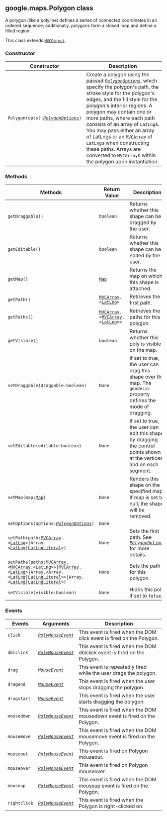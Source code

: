 <h2 id="Polygon">
google.maps.Polygon
class
</h2><p>A polygon (like a polyline) defines a series of connected coordinates in an ordered sequence; additionally, polygons form a closed loop and define a filled region.</p><p>This class extends
<code><a href="https://github.com/amenadiel/google-maps-documentation/blob/master/docs/google.maps.MVCObject.md">MVCObject</a></code>.
</p><h3>Constructor</h3><table summary="class Polygon - Constructor" width="100%">
<thead>
<tr><th>Constructor</th>
<th>Description</th>
</tr></thead>
<tbody>
<tr>
<td><code>Polygon(opts?:<a href="https://github.com/amenadiel/google-maps-documentation/blob/master/docs/google.maps.PolygonOptions.md"><em>PolygonOptions</em></a>)</code></td>
<td>Create a polygon using the passed <code><em><a href="https://github.com/amenadiel/google-maps-documentation/blob/master/docs/google.maps.PolygonOptions.md">PolygonOptions</a></em></code>, which specify the polygon's path, the stroke style for the polygon's edges, and the fill style for the polygon's interior regions. A polygon may contain one or more paths, where each path consists of an array of <code>LatLng</code>s. You may pass either an array of LatLngs or an <code><a href="https://github.com/amenadiel/google-maps-documentation/blob/master/docs/google.maps.MVCArray.md">MVCArray</a></code> of <code>LatLng</code>s when constructing these paths. Arrays are converted to <code>MVCArray</code>s within the polygon upon instantiation.</td>
</tr>
</tbody>
</table><h3>Methods</h3><table summary="class Polygon - Methods" width="100%">
<thead>
<tr><th>Methods</th>
<th>Return Value</th>
<th>Description</th>
</tr></thead>
<tbody>
<tr>
<td><code>getDraggable()</code></td>
<td><code>boolean</code></td>
<td>Returns whether this shape can be dragged by the user.</td>
</tr>
<tr>
<td><code>getEditable()</code></td>
<td><code>boolean</code></td>
<td>Returns whether this shape can be edited by the user.</td>
</tr>
<tr>
<td><code>getMap()</code></td>
<td><code><a href="https://github.com/amenadiel/google-maps-documentation/blob/master/docs/google.maps.Map.md">Map</a></code></td>
<td>Returns the map on which this shape is attached.</td>
</tr>
<tr>
<td><code>getPath()</code></td>
<td><code><a href="https://github.com/amenadiel/google-maps-documentation/blob/master/docs/google.maps.MVCArray.md">MVCArray</a>.&lt;<a href="https://github.com/amenadiel/google-maps-documentation/blob/master/docs/google.maps.LatLng.md">LatLng</a>&gt;</code></td>
<td>Retrieves the first path.</td>
</tr>
<tr>
<td><code>getPaths()</code></td>
<td><code><a href="https://github.com/amenadiel/google-maps-documentation/blob/master/docs/google.maps.MVCArray.md">MVCArray</a>.&lt;<a href="https://github.com/amenadiel/google-maps-documentation/blob/master/docs/google.maps.MVCArray.md">MVCArray</a>.&lt;<a href="https://github.com/amenadiel/google-maps-documentation/blob/master/docs/google.maps.LatLng.md">LatLng</a>&gt;&gt;</code></td>
<td>Retrieves the paths for this polygon.</td>
</tr>
<tr>
<td><code>getVisible()</code></td>
<td><code>boolean</code></td>
<td>Returns whether this poly is visible on the map.</td>
</tr>
<tr>
<td><code>setDraggable(draggable:boolean)</code></td>
<td><code>None</code></td>
<td>If set to true, the user can drag this shape over the map. The <code>geodesic</code> property defines the mode of dragging.</td>
</tr>
<tr>
<td><code>setEditable(editable:boolean)</code></td>
<td><code>None</code></td>
<td>If set to true, the user can edit this shape by dragging the control points shown at the vertices and on each segment.</td>
</tr>
<tr>
<td><code>setMap(map:<a href="https://github.com/amenadiel/google-maps-documentation/blob/master/docs/google.maps.Map.md">Map</a>)</code></td>
<td><code>None</code></td>
<td>Renders this shape on the specified map. If map is set to null, the shape will be removed.</td>
</tr>
<tr>
<td><code>setOptions(options:<a href="https://github.com/amenadiel/google-maps-documentation/blob/master/docs/google.maps.PolygonOptions.md"><em>PolygonOptions</em></a>)</code></td>
<td><code>None</code></td>
<td></td>
</tr>
<tr>
<td><code>setPath(path:<a href="https://github.com/amenadiel/google-maps-documentation/blob/master/docs/google.maps.MVCArray.md">MVCArray</a>.&lt;<a href="https://github.com/amenadiel/google-maps-documentation/blob/master/docs/google.maps.LatLng.md">LatLng</a>&gt;|Array.&lt;<a href="https://github.com/amenadiel/google-maps-documentation/blob/master/docs/google.maps.LatLng.md">LatLng</a>|<a href="https://github.com/amenadiel/google-maps-documentation/blob/master/docs/google.maps.LatLngLiteral.md">LatLngLiteral</a>&gt;)</code></td>
<td><code>None</code></td>
<td>Sets the first path. See <em><code><a href="https://github.com/amenadiel/google-maps-documentation/blob/master/docs/google.maps.PolygonOptions.md">PolygonOptions</a></code></em> for more details.</td>
</tr>
<tr>
<td><code>setPaths(paths:<a href="https://github.com/amenadiel/google-maps-documentation/blob/master/docs/google.maps.MVCArray.md">MVCArray</a>.&lt;<a href="https://github.com/amenadiel/google-maps-documentation/blob/master/docs/google.maps.MVCArray.md">MVCArray</a>.&lt;<a href="https://github.com/amenadiel/google-maps-documentation/blob/master/docs/google.maps.LatLng.md">LatLng</a>&gt;&gt;|<a href="https://github.com/amenadiel/google-maps-documentation/blob/master/docs/google.maps.MVCArray.md">MVCArray</a>.&lt;<a href="https://github.com/amenadiel/google-maps-documentation/blob/master/docs/google.maps.LatLng.md">LatLng</a>&gt;|Array.&lt;Array.&lt;<a href="https://github.com/amenadiel/google-maps-documentation/blob/master/docs/google.maps.LatLng.md">LatLng</a>|<a href="https://github.com/amenadiel/google-maps-documentation/blob/master/docs/google.maps.LatLngLiteral.md">LatLngLiteral</a>&gt;&gt;|Array.&lt;<a href="https://github.com/amenadiel/google-maps-documentation/blob/master/docs/google.maps.LatLng.md">LatLng</a>|<a href="https://github.com/amenadiel/google-maps-documentation/blob/master/docs/google.maps.LatLngLiteral.md">LatLngLiteral</a>&gt;)</code></td>
<td><code>None</code></td>
<td>Sets the path for this polygon.</td>
</tr>
<tr>
<td><code>setVisible(visible:boolean)</code></td>
<td><code>None</code></td>
<td>Hides this poly if set to <code>false</code>.</td>
</tr>
</tbody>
</table><h3>Events</h3><table summary="class Polygon - Events" width="100%">
<thead>
<tr><th>Events</th>
<th>Arguments</th>
<th>Description</th>
</tr></thead>
<tbody>
<tr>
<td><code>click</code></td>
<td><code><a href="https://github.com/amenadiel/google-maps-documentation/blob/master/docs/google.maps.PolyMouseEvent.md"><em>PolyMouseEvent</em></a></code></td>
<td>This event is fired when the DOM click event is fired on the Polygon.</td>
</tr>
<tr>
<td><code>dblclick</code></td>
<td><code><a href="https://github.com/amenadiel/google-maps-documentation/blob/master/docs/google.maps.PolyMouseEvent.md"><em>PolyMouseEvent</em></a></code></td>
<td>This event is fired when the DOM dblclick event is fired on the Polygon.</td>
</tr>
<tr>
<td><code>drag</code></td>
<td><code><a href="https://github.com/amenadiel/google-maps-documentation/blob/master/docs/google.maps.MouseEvent.md"><em>MouseEvent</em></a></code></td>
<td>This event is repeatedly fired while the user drags the polygon.</td>
</tr>
<tr>
<td><code>dragend</code></td>
<td><code><a href="https://github.com/amenadiel/google-maps-documentation/blob/master/docs/google.maps.MouseEvent.md"><em>MouseEvent</em></a></code></td>
<td>This event is fired when the user stops dragging the polygon.</td>
</tr>
<tr>
<td><code>dragstart</code></td>
<td><code><a href="https://github.com/amenadiel/google-maps-documentation/blob/master/docs/google.maps.MouseEvent.md"><em>MouseEvent</em></a></code></td>
<td>This event is fired when the user starts dragging the polygon.</td>
</tr>
<tr>
<td><code>mousedown</code></td>
<td><code><a href="https://github.com/amenadiel/google-maps-documentation/blob/master/docs/google.maps.PolyMouseEvent.md"><em>PolyMouseEvent</em></a></code></td>
<td>This event is fired when the DOM mousedown event is fired on the Polygon.</td>
</tr>
<tr>
<td><code>mousemove</code></td>
<td><code><a href="https://github.com/amenadiel/google-maps-documentation/blob/master/docs/google.maps.PolyMouseEvent.md"><em>PolyMouseEvent</em></a></code></td>
<td>This event is fired when the DOM mousemove event is fired on the Polygon.</td>
</tr>
<tr>
<td><code>mouseout</code></td>
<td><code><a href="https://github.com/amenadiel/google-maps-documentation/blob/master/docs/google.maps.PolyMouseEvent.md"><em>PolyMouseEvent</em></a></code></td>
<td>This event is fired on Polygon mouseout.</td>
</tr>
<tr>
<td><code>mouseover</code></td>
<td><code><a href="https://github.com/amenadiel/google-maps-documentation/blob/master/docs/google.maps.PolyMouseEvent.md"><em>PolyMouseEvent</em></a></code></td>
<td>This event is fired on Polygon mouseover.</td>
</tr>
<tr>
<td><code>mouseup</code></td>
<td><code><a href="https://github.com/amenadiel/google-maps-documentation/blob/master/docs/google.maps.PolyMouseEvent.md"><em>PolyMouseEvent</em></a></code></td>
<td>This event is fired when the DOM mouseup event is fired on the Polygon.</td>
</tr>
<tr>
<td><code>rightclick</code></td>
<td><code><a href="https://github.com/amenadiel/google-maps-documentation/blob/master/docs/google.maps.PolyMouseEvent.md"><em>PolyMouseEvent</em></a></code></td>
<td>This event is fired when the Polygon is right-clicked on.</td>
</tr>
</tbody>
</table>